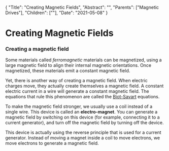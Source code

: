 {
    "Title": "Creating Magnetic Fields",
    "Abstract": "",
    "Parents": ["Magnetic Drives"],
    "Children": [""],
    "Date": "2021-05-08"
}

# Creating Magnetic Fields

### Creating a magnetic field

Some materials called _ferromagnetic_ materials can be magnetized, using a large magnetic field to align their internal magnetic orientations. Once magnetized, these materials emit a constant magnetic field.

Yet, there is another way of creating a magnetic field. When electric charges move, they actually create themselves a magnetic field. A constant electric current in a wire will generate a constant magnetic field. The equations that rule this phenomenon are called the <a href="https://en.wikipedia.org/wiki/Biot-Savart_law">Biot-Savart</a> equations. 

To make the magnetic field stronger, we usually use a coil instead of a single wire. This device is called an **electro-magnet**. You can generate a magnetic field by switching on this device (for example, connecting it to a current generator), and turn off the magnetic field by turning off the device. 

This device is actually using the reverse principle that is used for a current generator. Instead of moving a magnet inside a coil to move electrons, we move electrons to generate a magnetic field.